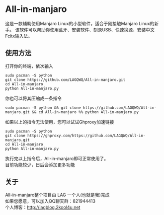 # All-in-manjaro
这是一款辅助使用Manjaro Linux的小型软件，适合于刚接触Manjaro Linux的新手。
该软件可以帮助你使用蓝牙、安装软件、刻录USB、快速换源、安装中文Fcitx输入法。
## 使用方法
打开你的终端，依次输入
```
sudo pacman -S python
git clone https://github.com/LAGQWQ/All-in-manjaro.git
cd All-in-manjaro
python All-in-manjaro.py
```
你也可以将其压缩成一条指令  
```
sudo pacman -S python && git clone https://github.com/LAGQWQ/All-in-manjaro.git && cd All-in-manjaro %% python All-in-manjaro.py
```
如果以上的指令无法使用，您可以试试Ghproxy加速链接
```
sudo pacman -S python
git clone https://ghproxy.com/https://github.com/LAGQWQ/All-in-manjaro.git
cd All-in-manjaro
python All-in-manjaro.py
```
执行完以上指令后，All-in-manjaro即可正常使用了。  
目前功能较少，日后会添加更多功能  
## 关于
All-in-manjaro整个项目由 LAG 一个人(也就是我)完成  
如果您愿意，可以加入QQ聊天群：821944413  
个人博客：http://lagblog.2kool4u.net
